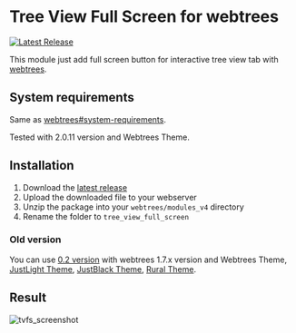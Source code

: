 # Tree View Full Screen for webtrees

[![Latest Release](https://img.shields.io/github/release/UksusoFF/webtrees-tree_view_full_screen.svg)](https://github.com/UksusoFF/webtrees-tree_view_full_screen/releases/latest)

This module just add full screen button for interactive tree view tab with [webtrees](https://www.webtrees.net/).

## System requirements
Same as [webtrees#system-requirements](https://github.com/fisharebest/webtrees#system-requirements).

Tested with 2.0.11 version and Webtrees Theme.

## Installation
1. Download the [latest release](https://github.com/UksusoFF/webtrees-tree_view_full_screen/releases/latest)
2. Upload the downloaded file to your webserver
3. Unzip the package into your `webtrees/modules_v4` directory
4. Rename the folder to `tree_view_full_screen`

### Old version
You can use [0.2 version](https://github.com/UksusoFF/webtrees-tree_view_full_screen/releases/tag/v0.2) with webtrees 1.7.x version and Webtrees Theme, [JustLight Theme](http://www.justcarmen.nl/themes/justlight-theme/), [JustBlack Theme](https://github.com/JustCarmen/justblack), [Rural Theme](https://www.webtrees.net/index.php/en/add-ons/download/4-themes/119-rural-theme).

## Result
![tvfs_screenshot](https://user-images.githubusercontent.com/1931442/72089977-8ae10d00-3326-11ea-8e65-d031f984c0fc.png)
